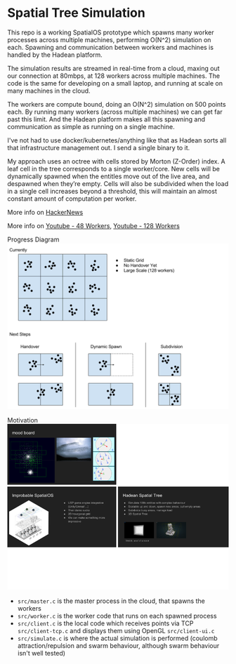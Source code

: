 # Spatial Tree Simulation

This repo is a working SpatialOS prototype which spawns many worker processes across multiple machines, performing O(N^2) simulation on each. Spawning and communication between workers and machines is handled by the Hadean platform.

The simulation results are streamed in real-time from a cloud, maxing out our connection at 80mbps, at 128 workers across multiple machines. The code is the same for developing on a small laptop, and running at scale on many machines in the cloud.

The workers are compute bound, doing an O(N^2) simulation on 500 points each. By running many workers (across multiple machines) we can get far past this limit. And the Hadean platform makes all this spawning and communication as simple as running on a single machine.

I've not had to use docker/kubernetes/anything like that as Hadean sorts all that infrastructure management out. I send a single binary to it.

My approach uses an octree with cells stored by Morton (Z-Order) index. A leaf cell in the tree corresponds to a single worker/core. New cells will be dynamically spawned when the entitIes move out of the live area, and despawned when they’re empty. Cells will also be subdivided when the load in a single cell increases beyond a threshold, this will maintain an almost constant amount of computation per worker.

More info on [HackerNews](https://news.ycombinator.com)

More info on [Youtube - 48 Workers](https://www.youtube.com/watch?v=0U0fzF3Fy9E), [Youtube - 128 Workers](https://www.youtube.com/watch?v=8TgeBZScRmE)

Progress Diagram
![progress diagram](progress_diagram.svg)

Motivation
![motivation](mood_board.png)


- `src/master.c` is the master process in the cloud, that spawns the workers
- `src/worker.c` is the worker code that runs on each spawned process
- `src/client.c` is the local code which receives points via TCP `src/client-tcp.c` and displays them using OpenGL `src/client-ui.c`
- `src/simulate.c` is where the actual simulation is performed (coulomb attraction/repulsion and swarm behaviour, although swarm behaviour isn't well tested)
